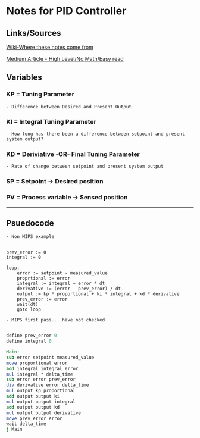 # Notes for PID Controller

## Links/Sources

[Wiki-Where these notes come from](https://en.wikipedia.org/wiki/PID_controller)

[Medium Article - High Level/No Math/Easy read](https://medium.com/codezillas/pid-controllers-explained-without-maths-551faf251d4f)

## Variables

### KP = Tuning Parameter

    - Difference between Desired and Present Output

### KI = Integral Tuning Parameter

    - How long has there been a difference between setpoint and present system output?

### KD = Deriviative -OR- Final Tuning Parameter

    - Rate of change between setpoint and present system output

### SP = Setpoint -> Desired position

### PV = Process variable -> Sensed position

---

## Psuedocode

    - Non MIPS example

```

prev_error := 0
integral := 0

loop:
    error := setpoint - measured_value
    proprtional := error
    integral := integral + error * dt
    derivative := (error - prev_error) / dt
    output := kp * proportional + ki * integral + kd * derivative
    prev_error := error
    wait(dt)
    goto loop

```

    - MIPS first pass....have not checked

```mips

define prev_error 0
define integral 0

Main:
sub error setpoint measured_value
move proportional error
add integral integral error
mul integral * delta_time
sub error error prev_error
div derivative error delta_time
mul output kp proportional
add output output ki
mul output output integral
add output output kd
mul output output derivative
move prev_error error
wait delta_time
j Main

```
